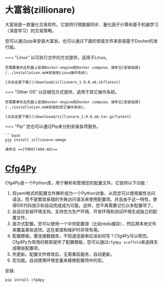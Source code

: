 # 大富翁(zillionare)

大富翁是一款量化交易软件。它提供行情数据同步、量化因子计算和基于机器学习（深度学习）的交易策略。

您可以通过pip来安装大富翁，也可以通过下面的安装文件来安装基于Docker的发行版。

=== "Linux"
    以可执行文件的方式提供，适用于Linux。
    
    您需要事先在机器上安装Docker-engine和Docker compose。请参见[安装指南](../installation.md#安装到Linux操作系统)。
    
    [点击这里下载](/download/zillionare_1.0.0.a6.sh?latest)

=== "Other OS"
    以压缩包方式提供，适用于其它操作系统。
    
    您需要事先在机器上安装Docker-engine和Docker compose。请参见[安装指南](../installation.md#安装到其它操作系统)。
    
    [点击这里下载](/downlooad/zillionare_1.0.0.a6.tar.gz?latest)

=== "Pip"
    您也可以通过Pip来分别安装各项服务。

    ```bash
    pip install zillionare-omega
    ```
    请参见 ==[TODO](404.md)==

# [Cfg4Py](https://pypi.org/project/cfg4py/)

Cfg4Py是一个Python库，用于解析和管理您的配置文件。它提供以下功能：

1. 将yaml格式的配置文件解析成为一个Python对象，从而您可以使用属性访问语法，而不是繁琐易错的字典访问语法来使用配置项。并且由于这一特性，使得IDE代码提示和自动完成成为可能。这样，您不再需要记忆众多配置项了。
2. 自适应安装环境支持。支持您为生产环境、开发环境和测试环境生成独立的配置文件。
3. 层次式配置。您可以使用一个中央配置源（比如redis缓存），然后用本地文件来覆盖某些选项。这在查错和维护时非常有用。
4. 配置模板。要连接数据库，不知道连接串应该如何写？Cfg4Py可以帮您。Cfg4Py为常用的框架提供了配置模板，您可以通过`cfg4py scaffold`来选择生成哪些配置项。
5. 热更新。配置文件修改后，无需重启服务，自动更新。
6. 宏功能。自动使用环境变量来替换配置项中的宏。

安装:
```
pip install cfg4py
```